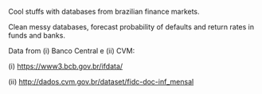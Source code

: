 Cool stuffs with databases from brazilian finance markets. 

Clean messy databases, forecast probability of defaults and return rates in funds and banks.


Data from (i) Banco Central e (ii) CVM:

  (i) https://www3.bcb.gov.br/ifdata/

  (ii) http://dados.cvm.gov.br/dataset/fidc-doc-inf_mensal
